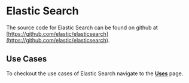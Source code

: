 # Elastic Search

The source code for Elastic Search can be found on github at [https://github.com/elastic/elasticsearch](https://github.com/elastic/elasticsearch).

## Use Cases
To checkout the use cases of Elastic Search navigate to the [**Uses**](uses.md) page.
